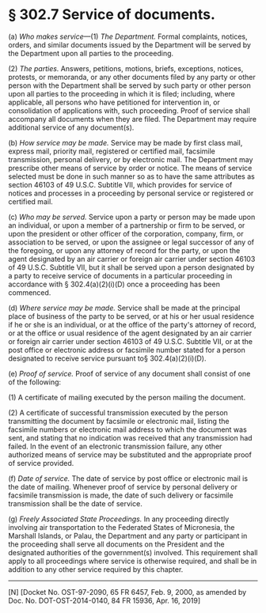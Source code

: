 # § 302.7   Service of documents.

(a) *Who makes service*—(1) *The Department.* Formal complaints, notices, orders, and similar documents issued by the Department will be served by the Department upon all parties to the proceeding. 


(2) *The parties.* Answers, petitions, motions, briefs, exceptions, notices, protests, or memoranda, or any other documents filed by any party or other person with the Department shall be served by such party or other person upon all parties to the proceeding in which it is filed; including, where applicable, all persons who have petitioned for intervention in, or consolidation of applications with, such proceeding. Proof of service shall accompany all documents when they are filed. The Department may require additional service of any document(s). 


(b) *How service may be made.* Service may be made by first class mail, express mail, priority mail, registered or certified mail, facsimile transmission, personal delivery, or by electronic mail. The Department may prescribe other means of service by order or notice. The means of service selected must be done in such manner so as to have the same attributes as section 46103 of 49 U.S.C. Subtitle VII, which provides for service of notices and processes in a proceeding by personal service or registered or certified mail. 


(c) *Who may be served.* Service upon a party or person may be made upon an individual, or upon a member of a partnership or firm to be served, or upon the president or other officer of the corporation, company, firm, or association to be served, or upon the assignee or legal successor of any of the foregoing, or upon any attorney of record for the party, or upon the agent designated by an air carrier or foreign air carrier under section 46103 of 49 U.S.C. Subtitle VII, but it shall be served upon a person designated by a party to receive service of documents in a particular proceeding in accordance with § 302.4(a)(2)(i)(D) once a proceeding has been commenced. 


(d) *Where service may be made.* Service shall be made at the principal place of business of the party to be served, or at his or her usual residence if he or she is an individual, or at the office of the party's attorney of record, or at the office or usual residence of the agent designated by an air carrier or foreign air carrier under section 46103 of 49 U.S.C. Subtitle VII, or at the post office or electronic address or facsimile number stated for a person designated to receive service pursuant to§ 302.4(a)(2)(i)(D). 


(e) *Proof of service.* Proof of service of any document shall consist of one of the following: 


(1) A certificate of mailing executed by the person mailing the document. 


(2) A certificate of successful transmission executed by the person transmitting the document by facsimile or electronic mail, listing the facsimile numbers or electronic mail address to which the document was sent, and stating that no indication was received that any transmission had failed. In the event of an electronic transmission failure, any other authorized means of service may be substituted and the appropriate proof of service provided. 


(f) *Date of service.* The date of service by post office or electronic mail is the date of mailing. Whenever proof of service by personal delivery or facsimile transmission is made, the date of such delivery or facsimile transmission shall be the date of service. 


(g) *Freely Associated State Proceedings.* In any proceeding directly involving air transportation to the Federated States of Micronesia, the Marshall Islands, or Palau, the Department and any party or participant in the proceeding shall serve all documents on the President and the designated authorities of the government(s) involved. This requirement shall apply to all proceedings where service is otherwise required, and shall be in addition to any other service required by this chapter. 



---

[N] [Docket No. OST-97-2090, 65 FR 6457, Feb. 9, 2000, as amended by Doc. No. DOT-OST-2014-0140, 84 FR 15936, Apr. 16, 2019] 





